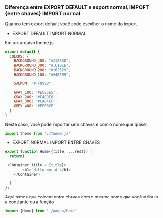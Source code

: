 ### Diferença entre EXPORT DEFAULT e export normal, IMPORT {entre chaves} IMPORT normal
Quando tem export default você pode escolher o nome do import 

- EXPORT DEFAULT IMPORT NORMAL

Em um arquivo theme.js
```javascript
export default {
  COLORS: {
    BACKGROUND_400: "#312E38",
    BACKGROUND_300: "#1C1B1E",
    BACKGROUND_200: "#262529",
    BACKGROUND_100: "#948F99",

    SALMON: "#FF859B",
    
    GRAY_100: "#E5E5E5",
    GRAY_200: "#F4EDE8",
    GRAY_300: "#CAC4CF",
    GREY_400: "#FF002E"
  }
}
```
Neste caso, você pode importar sem chaves e com o nome que quiser 
```javascript
import theme from './theme.js'
```
- EXPORT NORMAL IMPORT ENTRE CHAVES
```javascript
export function Home({title, ...rest}) {
  return(
   
 <Container title = {title}>
        <h1>`Hello world`</h1> 
    </Container>

  )
};
```
Aqui temos que colocar entre chaves com o mesmo nome que você atribuiu a constante ou a função
```javascript
import {Home} from './pages/Home'
```
